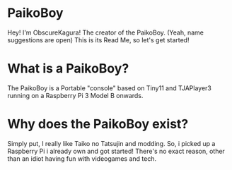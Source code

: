# PaikoBoy
Hey! I'm ObscureKagura! The creator of the PaikoBoy. (Yeah, name suggestions are open) This is its Read Me, so let's get started!
# What is a PaikoBoy?
The PaikoBoy is a Portable "console" based on Tiny11 and TJAPlayer3 running on a Raspberry Pi 3 Model B onwards.
# Why does the PaikoBoy exist?
Simply put, I really like Taiko no Tatsujin and modding. So, i picked up a Raspberry Pi i already own and got started! There's no exact reason, other than an idiot having fun with videogames and tech.
